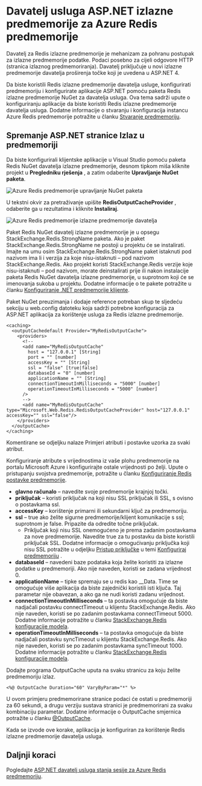 <properties
    pageTitle="Predmemoriju ASP.NET izlazne predmemorije davatelja"
    description="Saznajte kako predmemoriju ASP.NET stranice izlazne predmemorije Redis Azure pomoću"
    services="redis-cache"
    documentationCenter="na"
    authors="steved0x"
    manager="douge"
    editor="tysonn" />
<tags
    ms.service="cache"
    ms.devlang="na"
    ms.topic="article"
    ms.tgt_pltfrm="cache-redis"
    ms.workload="tbd"
    ms.date="09/27/2016"
    ms.author="sdanie" />

# <a name="aspnet-output-cache-provider-for-azure-redis-cache"></a>Davatelj usluga ASP.NET izlazne predmemorije za Azure Redis predmemorije

Davatelj za Redis izlazne predmemorije je mehanizam za pohranu postupak za izlazne predmemorije podatke. Podaci posebno za cijeli odgovore HTTP (stranica izlaznog predmemoriranja). Davatelj priključuje u novi izlazne predmemorije davatelja proširenja točke koji je uvedena u ASP.NET 4.

Da biste koristili Redis izlazne predmemorije davatelja usluge, konfigurirati predmemoriju i konfigurirate aplikacije ASP.NET pomoću paketa Redis izlazne predmemorije NuGet za davatelja usluga. Ova tema sadrži upute o konfiguriranju aplikacije da biste koristiti Redis izlazne predmemorije davatelja usluga. Dodatne informacije o stvaranju i konfiguracija instancu Azure Redis predmemorije potražite u članku [Stvaranje predmemoriju](cache-dotnet-how-to-use-azure-redis-cache.md#create-a-cache).

## <a name="store-aspnet-page-output-in-the-cache"></a>Spremanje ASP.NET stranice Izlaz u predmemoriji

Da biste konfigurirali klijentske aplikacije u Visual Studio pomoću paketa Redis NuGet davatelja izlazne predmemorije, desnom tipkom miša kliknite projekt u **Pregledniku rješenja** , a zatim odaberite **Upravljanje NuGet paketa**.

![Azure Redis predmemorije upravljanje NuGet paketa](./media/cache-aspnet-output-cache-provider/redis-cache-manage-nuget-menu.png)

U tekstni okvir za pretraživanje upišite **RedisOutputCacheProvider** , odaberite ga u rezultatima i kliknite **Instaliraj**.

![Azure Redis predmemorije izlazne predmemorije davatelja](./media/cache-aspnet-output-cache-provider/redis-cache-page-output-provider.png)

Paket Redis NuGet davatelj izlazne predmemorije je u opsegu StackExchange.Redis.StrongName paketa. Ako je paket StackExchange.Redis.StrongName ne postoji u projektu će se instalirati. Imajte na umu osim StackExchange.Redis.StrongName paket istaknuti pod nazivom ima li i verzija za koje nisu-istaknuti – pod nazivom StackExchange.Redis. Ako projekt koristi StackExchange.Redis verzije koje nisu-istaknuti – pod nazivom, morate deinstalirati prije ili nakon instalacije paketa Redis NuGet davatelja izlazne predmemorije, u suprotnom koji će se imenovanja sukoba u projektu. Dodatne informacije o te pakete potražite u članku [Konfiguriranje .NET predmemorije klijente](cache-dotnet-how-to-use-azure-redis-cache.md#configure-the-cache-clients).

Paket NuGet preuzimanja i dodaje reference potreban skup te sljedeću sekciju u web.config datoteku koja sadrži potrebne konfiguracija za ASP.NET aplikacija za korištenje usluga za Redis izlazne predmemorije.

    <caching>
      <outputCachedefault Provider="MyRedisOutputCache">
        <providers>
          <!--
          <add name="MyRedisOutputCache"
            host = "127.0.0.1" [String]
            port = "" [number]
            accessKey = "" [String]
            ssl = "false" [true|false]
            databaseId = "0" [number]
            applicationName = "" [String]
            connectionTimeoutInMilliseconds = "5000" [number]
            operationTimeoutInMilliseconds = "5000" [number]
          />
          -->
          <add name="MyRedisOutputCache" type="Microsoft.Web.Redis.RedisOutputCacheProvider" host="127.0.0.1" accessKey="" ssl="false"/>
        </providers>
      </outputCache>
    </caching>

Komentirane se odjeljku nalaze Primjeri atributi i postavke uzorka za svaki atribut.

Konfiguriranje atribute s vrijednostima iz vaše plohu predmemorije na portalu Microsoft Azure i konfigurirajte ostale vrijednosti po želji. Upute o pristupanju svojstva predmemorije, potražite u članku [Konfiguriranje Redis postavke predmemorije](cache-configure.md#configure-redis-cache-settings).

-   **glavno računalo** – navedite svoje predmemorije krajnjoj točki.
-   **priključak** – koristi priključak na koji nisu SSL priključak ili SSL, s ovisno o postavkama ssl.
-   **accessKey** – korištenje primarni ili sekundarni ključ za predmemoriju.
-   **ssl** – true ako želite sigurne predmemorije/klijent komunikacije s ssl; suprotnom je false. Pripazite da odredite točne priključak.
    -   Priključak koji nisu SSL onemogućeno je prema zadanim postavkama za nove predmemorije. Navedite true za tu postavku da biste koristili priključak SSL. Dodatne informacije o omogućivanju priključka koji nisu SSL potražite u odjeljku [Pristup priključke](cache-configure.md#access-ports) u temi [Konfiguriraj predmemoriju](cache-configure.md) .
-   **databaseId** – navedeni baze podataka koja želite koristiti za izlazne podatke u predmemoriji. Ako nije naveden, koristi se zadana vrijednost 0.
-   **applicationName** – tipke spremaju se u redis kao <AppName>_<SessionId>_Data. Time se omogućuje više aplikacija da biste zajednički koristili isti ključa. Taj parametar nije obavezan, a ako ga ne nudi koristi zadanu vrijednost.
-   **connectionTimeoutInMilliseconds** – ta postavka omogućuje da biste nadjačali postavku connectTimeout u klijentu StackExchange.Redis. Ako nije naveden, koristi se po zadanim postavkama connectTimeout 5000. Dodatne informacije potražite u članku [StackExchange.Redis konfiguracije modela](http://go.microsoft.com/fwlink/?LinkId=398705).
-   **operationTimeoutInMilliseconds** – ta postavka omogućuje da biste nadjačali postavku syncTimeout u klijentu StackExchange.Redis. Ako nije naveden, koristi se po zadanim postavkama syncTimeout 1000. Dodatne informacije potražite u članku [StackExchange.Redis konfiguracije modela](http://go.microsoft.com/fwlink/?LinkId=398705).

Dodajte programa OutputCache uputa na svaku stranicu za koju želite predmemoriju izlaz.

    <%@ OutputCache Duration="60" VaryByParam="*" %>

U ovom primjeru predmemorirane stranice podaci će ostati u predmemoriji za 60 sekundi, a drugu verziju sustava stranici je predmemorirani za svaku kombinaciju parametar. Dodatne informacije o OutputCache smjernica potražite u članku [@OutputCache](http://go.microsoft.com/fwlink/?linkid=320837).

Kada se izvode ove korake, aplikacija je konfiguriran za korištenje Redis izlazne predmemorije davatelja usluga.

## <a name="next-steps"></a>Daljnji koraci

Pogledajte [ASP.NET davatelj usluga stanja sesije za Azure Redis predmemoriju](cache-aspnet-session-state-provider.md).
